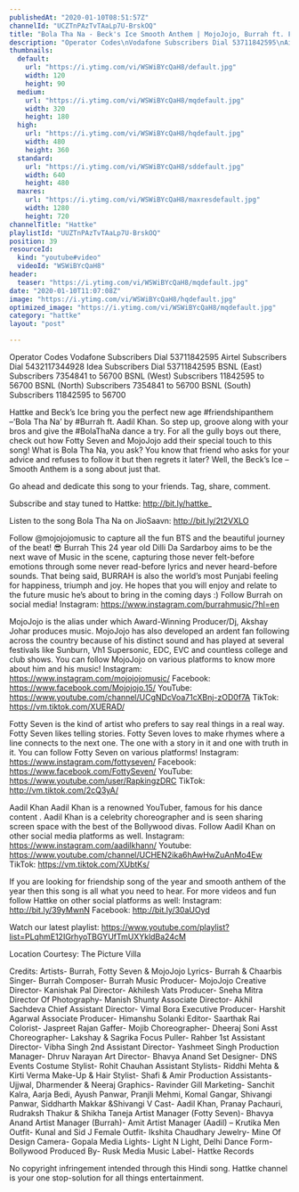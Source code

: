 ```yaml
---
publishedAt: "2020-01-10T08:51:57Z"
channelId: "UCZTnPAzTvTAaLp7U-BrskOQ"
title: "Bola Tha Na - Beck's Ice Smooth Anthem | MojoJojo, Burrah ft. Fotty Seven, Aadil, Pranay, Rudraksh"
description: "Operator Codes\nVodafone Subscribers Dial 53711842595\nAirtel Subscribers Dial 5432117344928\nIdea Subscribers Dial 53711842595\nBSNL (East) Subscribers 7354841 to 56700\nBSNL (West) Subscribers 11842595 to 56700\nBSNL (North) Subscribers 7354841 to 56700\nBSNL (South) Subscribers 11842595 to 56700\n\nHattke and Beck’s Ice bring you the perfect new age #friendshipanthem –‘Bola Tha Na’ by #Burrah ft. Aadil Khan. So step up, groove along with your bros and give the #BolaThaNa dance a try. For all the gully boys out there, check out how Fotty Seven and MojoJojo add their special touch to this song!\nWhat is Bola Tha Na, you ask? You know that friend who asks for your advice and refuses to follow it but then regrets it later? Well, the Beck’s Ice – Smooth Anthem is a song about just that.\n\nGo ahead and dedicate this song to your friends. Tag, share, comment.\n\nSubscribe and stay tuned to Hattke: http://bit.ly/hattke_\n\nListen to the song Bola Tha Na on JioSaavn: http://bit.ly/2t2VXLO\n \nFollow @mojojojomusic to capture all the fun BTS and the beautiful journey of the beat! 😎\nBurrah\nThis 24 year old Dilli Da Sardarboy aims to be the next wave of Music in the scene, capturing those never felt-before emotions through some never read-before lyrics and never heard-before sounds. That being said, BURRAH is also the world’s most Punjabi feeling for happiness, triumph and joy. He hopes that you will enjoy and relate to the future music he’s about to bring in the coming days :) \nFollow Burrah on social media!\nInstagram:  https://www.instagram.com/burrahmusic/?hl=en\n\nMojoJojo is the alias under which Award-Winning Producer/Dj, Akshay Johar produces music. MojoJojo has also developed an ardent fan following across the country because of his distinct sound and has played at several festivals like Sunburn, Vh1 Supersonic, EDC, EVC and countless college and club shows.\nYou can follow MojoJojo on various platforms to know more about him and his music! \nInstagram: https://www.instagram.com/mojojojomusic/\nFacebook: https://www.facebook.com/Mojojojo.15/\nYouTube: https://www.youtube.com/channel/UCgNDcVoa71cXBnj-zOD0f7A\nTikTok: https://vm.tiktok.com/XUERAD/\n\nFotty Seven is the kind of artist who prefers to say real things in a real way. Fotty Seven likes telling stories. Fotty Seven loves to make rhymes where a line connects to the next one. The one with a story in it and one with truth in it. \nYou can follow Fotty Seven on various platforms!\nInstagram: https://www.instagram.com/fottyseven/\nFacebook: https://www.facebook.com/FottySeven/ \nYouTube: https://www.youtube.com/user/RapkingzDRC\nTikTok: http://vm.tiktok.com/2cQ3yA/\n\nAadil Khan\nAadil Khan is a renowned YouTuber, famous for his dance content . Aadil Khan is a celebrity choreographer and is seen sharing screen space with the best of the Bollywood divas. \nFollow Aadil Khan on other social media platforms as well.\nInstagram: https://www.instagram.com/aadilkhann/\nYoutube: https://www.youtube.com/channel/UCHEN2ika6hAwHwZuAnMo4Ew\nTikTok: https://vm.tiktok.com/XUbtKs/\n\nIf you are looking for friendship song of the year and smooth anthem of the year then this song is all what you need to hear. For more videos and fun follow Hattke on other social platforms as well:\nInstagram: http://bit.ly/39yMwnN\nFacebook: http://bit.ly/30aUOyd\n\nWatch our latest playlist: https://www.youtube.com/playlist?list=PLqhmE12IGrhyoTBGYUfTmUXYkldBa24cM\n\nLocation Courtesy: The Picture Villa\n\n\nCredits:\nArtists- Burrah, Fotty Seven & MojoJojo\nLyrics- Burrah & Chaarbis \nSinger- Burrah\nComposer- Burrah\nMusic Producer- MojoJojo\nCreative Director- Kanishak Pal\nDirector- Akhilesh Vats\nProducer- Sneha Mitra\nDirector Of Photography- Manish Shunty\nAssociate Director- Akhil Sachdeva\nChief Assistant Director- Vimal Bora\nExecutive Producer- Harshit Agarwal\nAssociate Producer- Himanshu Solanki\nEditor- Saarthak Rai\nColorist- Jaspreet Rajan\nGaffer- Mojib\nChoreographer- Dheeraj Soni\nAsst Choreographer- Lakshay & Sagrika\nFocus Puller- Rahber\n1st Assistant Director- Vibha Singh\n2nd Assistant Director- Yashmeet Singh\nProduction Manager- Dhruv Narayan\nArt Director- Bhavya Anand\nSet Designer- DNS Events\nCostume Stylist- Rohit Chauhan\nAssistant Stylists- Riddhi Mehta & Kirti Verma\nMake-Up & Hair Stylist- Shafi & Amir\nProduction Assistants- Ujjwal, Dharmender & Neeraj\nGraphics- Ravinder Gill\nMarketing- Sanchit Kalra, Aarja Bedi, Ayush Panwar, Pranjli Mehmi, Komal Gangar, Shivangi Panwar, Siddharth Makkar &Shivangi V\nCast- Aadil Khan, Pranay Pachauri, Rudraksh Thakur & Shikha Taneja\nArtist Manager (Fotty Seven)- Bhavya Anand\nArtist Manager (Burrah)- Amit\nArtist Manager (Aadil) – Krutika\nMen Outfit- Kunal and Sid J\nFemale Outfit- Ikshita Chaudhary\nJewelry- Mine Of Design\nCamera- Gopala Media\nLights- Light N Light, Delhi\nDance Form- Bollywood\nProduced By- Rusk Media\nMusic Label- Hattke Records\n\nNo copyright infringement intended through this Hindi song.\nHattke channel is your one stop-solution for all things entertainment."
thumbnails:
  default:
    url: "https://i.ytimg.com/vi/WSWiBYcQaH8/default.jpg"
    width: 120
    height: 90
  medium:
    url: "https://i.ytimg.com/vi/WSWiBYcQaH8/mqdefault.jpg"
    width: 320
    height: 180
  high:
    url: "https://i.ytimg.com/vi/WSWiBYcQaH8/hqdefault.jpg"
    width: 480
    height: 360
  standard:
    url: "https://i.ytimg.com/vi/WSWiBYcQaH8/sddefault.jpg"
    width: 640
    height: 480
  maxres:
    url: "https://i.ytimg.com/vi/WSWiBYcQaH8/maxresdefault.jpg"
    width: 1280
    height: 720
channelTitle: "Hattke"
playlistId: "UUZTnPAzTvTAaLp7U-BrskOQ"
position: 39
resourceId:
  kind: "youtube#video"
  videoId: "WSWiBYcQaH8"
header:
  teaser: "https://i.ytimg.com/vi/WSWiBYcQaH8/mqdefault.jpg"
date: "2020-01-10T11:07:08Z"
image: "https://i.ytimg.com/vi/WSWiBYcQaH8/hqdefault.jpg"
optimized_image: "https://i.ytimg.com/vi/WSWiBYcQaH8/mqdefault.jpg"
category: "hattke"
layout: "post"

---
```

Operator Codes
Vodafone Subscribers Dial 53711842595
Airtel Subscribers Dial 5432117344928
Idea Subscribers Dial 53711842595
BSNL (East) Subscribers 7354841 to 56700
BSNL (West) Subscribers 11842595 to 56700
BSNL (North) Subscribers 7354841 to 56700
BSNL (South) Subscribers 11842595 to 56700

Hattke and Beck’s Ice bring you the perfect new age #friendshipanthem –‘Bola Tha Na’ by #Burrah ft. Aadil Khan. So step up, groove along with your bros and give the #BolaThaNa dance a try. For all the gully boys out there, check out how Fotty Seven and MojoJojo add their special touch to this song!
What is Bola Tha Na, you ask? You know that friend who asks for your advice and refuses to follow it but then regrets it later? Well, the Beck’s Ice – Smooth Anthem is a song about just that.

Go ahead and dedicate this song to your friends. Tag, share, comment.

Subscribe and stay tuned to Hattke: http://bit.ly/hattke_

Listen to the song Bola Tha Na on JioSaavn: http://bit.ly/2t2VXLO
 
Follow @mojojojomusic to capture all the fun BTS and the beautiful journey of the beat! 😎
Burrah
This 24 year old Dilli Da Sardarboy aims to be the next wave of Music in the scene, capturing those never felt-before emotions through some never read-before lyrics and never heard-before sounds. That being said, BURRAH is also the world’s most Punjabi feeling for happiness, triumph and joy. He hopes that you will enjoy and relate to the future music he’s about to bring in the coming days :) 
Follow Burrah on social media!
Instagram:  https://www.instagram.com/burrahmusic/?hl=en

MojoJojo is the alias under which Award-Winning Producer/Dj, Akshay Johar produces music. MojoJojo has also developed an ardent fan following across the country because of his distinct sound and has played at several festivals like Sunburn, Vh1 Supersonic, EDC, EVC and countless college and club shows.
You can follow MojoJojo on various platforms to know more about him and his music! 
Instagram: https://www.instagram.com/mojojojomusic/
Facebook: https://www.facebook.com/Mojojojo.15/
YouTube: https://www.youtube.com/channel/UCgNDcVoa71cXBnj-zOD0f7A
TikTok: https://vm.tiktok.com/XUERAD/

Fotty Seven is the kind of artist who prefers to say real things in a real way. Fotty Seven likes telling stories. Fotty Seven loves to make rhymes where a line connects to the next one. The one with a story in it and one with truth in it. 
You can follow Fotty Seven on various platforms!
Instagram: https://www.instagram.com/fottyseven/
Facebook: https://www.facebook.com/FottySeven/ 
YouTube: https://www.youtube.com/user/RapkingzDRC
TikTok: http://vm.tiktok.com/2cQ3yA/

Aadil Khan
Aadil Khan is a renowned YouTuber, famous for his dance content . Aadil Khan is a celebrity choreographer and is seen sharing screen space with the best of the Bollywood divas. 
Follow Aadil Khan on other social media platforms as well.
Instagram: https://www.instagram.com/aadilkhann/
Youtube: https://www.youtube.com/channel/UCHEN2ika6hAwHwZuAnMo4Ew
TikTok: https://vm.tiktok.com/XUbtKs/

If you are looking for friendship song of the year and smooth anthem of the year then this song is all what you need to hear. For more videos and fun follow Hattke on other social platforms as well:
Instagram: http://bit.ly/39yMwnN
Facebook: http://bit.ly/30aUOyd

Watch our latest playlist: https://www.youtube.com/playlist?list=PLqhmE12IGrhyoTBGYUfTmUXYkldBa24cM

Location Courtesy: The Picture Villa


Credits:
Artists- Burrah, Fotty Seven & MojoJojo
Lyrics- Burrah & Chaarbis 
Singer- Burrah
Composer- Burrah
Music Producer- MojoJojo
Creative Director- Kanishak Pal
Director- Akhilesh Vats
Producer- Sneha Mitra
Director Of Photography- Manish Shunty
Associate Director- Akhil Sachdeva
Chief Assistant Director- Vimal Bora
Executive Producer- Harshit Agarwal
Associate Producer- Himanshu Solanki
Editor- Saarthak Rai
Colorist- Jaspreet Rajan
Gaffer- Mojib
Choreographer- Dheeraj Soni
Asst Choreographer- Lakshay & Sagrika
Focus Puller- Rahber
1st Assistant Director- Vibha Singh
2nd Assistant Director- Yashmeet Singh
Production Manager- Dhruv Narayan
Art Director- Bhavya Anand
Set Designer- DNS Events
Costume Stylist- Rohit Chauhan
Assistant Stylists- Riddhi Mehta & Kirti Verma
Make-Up & Hair Stylist- Shafi & Amir
Production Assistants- Ujjwal, Dharmender & Neeraj
Graphics- Ravinder Gill
Marketing- Sanchit Kalra, Aarja Bedi, Ayush Panwar, Pranjli Mehmi, Komal Gangar, Shivangi Panwar, Siddharth Makkar &Shivangi V
Cast- Aadil Khan, Pranay Pachauri, Rudraksh Thakur & Shikha Taneja
Artist Manager (Fotty Seven)- Bhavya Anand
Artist Manager (Burrah)- Amit
Artist Manager (Aadil) – Krutika
Men Outfit- Kunal and Sid J
Female Outfit- Ikshita Chaudhary
Jewelry- Mine Of Design
Camera- Gopala Media
Lights- Light N Light, Delhi
Dance Form- Bollywood
Produced By- Rusk Media
Music Label- Hattke Records

No copyright infringement intended through this Hindi song.
Hattke channel is your one stop-solution for all things entertainment.